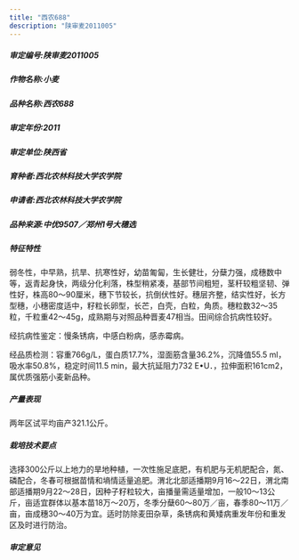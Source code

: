 ```yaml
---
title: "西农688"
description: "陕审麦2011005"
---
```

##### 审定编号:陕审麦2011005

##### 作物名称:小麦

##### 品种名称:西农688

##### 审定年份:2011

##### 审定单位:陕西省

##### 育种者:西北农林科技大学农学院

##### 申请者:西北农林科技大学农学院

##### 品种来源:中优9507／郑州1号大穗选

##### 特征特性
弱冬性，中早熟，抗旱、抗寒性好，幼苗匍匐，生长健壮，分蘖力强，成穗数中等，返青起身快，两级分化利落，株型稍紧凑，基部节间粗短，茎秆较粗坚韧、弹性好，株高80～90厘米，穗下节较长，抗倒伏性好。穗层齐整，结实性好，长方型穗，小穗密度适中，籽粒长卵型，长芒，白壳，白粒，角质。穗粒数32～35粒，千粒重42～45g，成熟期与对照品种晋麦47相当。田间综合抗病性较好。
经抗病性鉴定：慢条锈病，中感白粉病，感赤霉病。
经品质检测：容重766g/L，蛋白质17.7%，湿面筋含量36.2%，沉降值55.5 ml，吸水率50.8%，稳定时间11.5 min，最大抗延阻力732 E•U．，拉伸面积161cm2，属优质强筋小麦新品种。


##### 产量表现
两年区试平均亩产321.1公斤。

##### 栽培技术要点
选择300公斤以上地力的旱地种植，一次性施足底肥，有机肥与无机肥配合，氮、磷配合，冬春可根据苗情和墒情适量追肥。渭北北部适播期9月16～22日，渭北南部适播期9月22～28日，因种子籽粒较大，亩播量需适量增加，一般10～13公斤，亩适宜群体以基本苗18万～20万，冬季分蘖60～80万／亩，春季80～11万／亩，亩成穗30～40万为宜。适时防除麦田杂草，条锈病和黄矮病重发年份和重发区及时进行防治。

##### 审定意见

